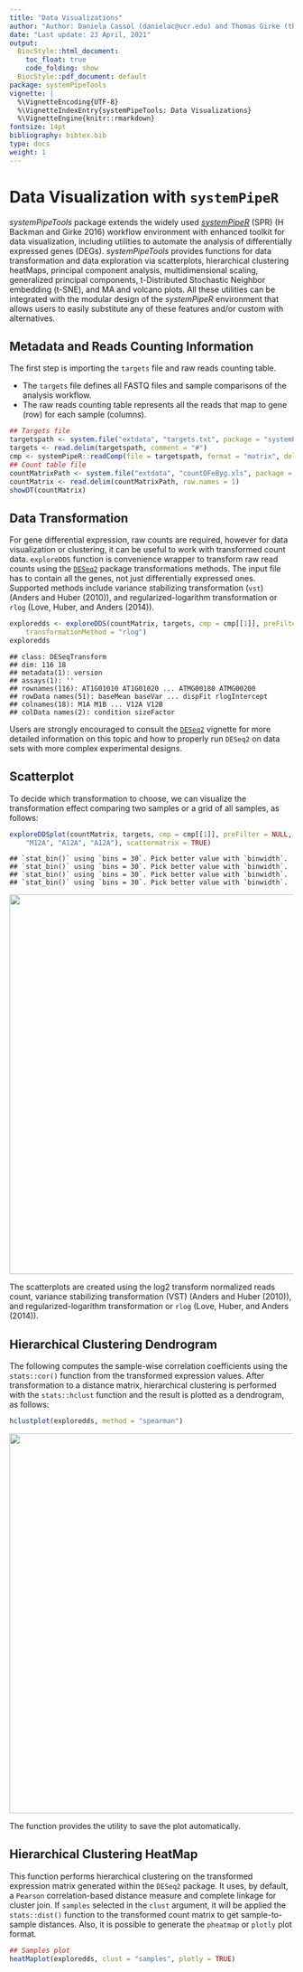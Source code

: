 ```yaml
---
title: "Data Visualizations" 
author: "Author: Daniela Cassol (danielac@ucr.edu) and Thomas Girke (thomas.girke@ucr.edu)"
date: "Last update: 23 April, 2021" 
output:
  BiocStyle::html_document:
    toc_float: true
    code_folding: show
  BiocStyle::pdf_document: default
package: systemPipeTools
vignette: |
  %\VignetteEncoding{UTF-8}
  %\VignetteIndexEntry{systemPipeTools: Data Visualizations}
  %\VignetteEngine{knitr::rmarkdown}
fontsize: 14pt
bibliography: bibtex.bib
type: docs
weight: 1
---
```


<script src="/rmarkdown-libs/htmlwidgets/htmlwidgets.js"></script>
<script src="/rmarkdown-libs/jquery/jquery.min.js"></script>
<link href="/rmarkdown-libs/datatables-css/datatables-crosstalk.css" rel="stylesheet" />
<script src="/rmarkdown-libs/datatables-binding/datatables.js"></script>
<link href="/rmarkdown-libs/dt-core/css/jquery.dataTables.min.css" rel="stylesheet" />
<link href="/rmarkdown-libs/dt-core/css/jquery.dataTables.extra.css" rel="stylesheet" />
<script src="/rmarkdown-libs/dt-core/js/jquery.dataTables.min.js"></script>
<link href="/rmarkdown-libs/dt-ext-fixedcolumns/css/fixedColumns.dataTables.min.css" rel="stylesheet" />
<script src="/rmarkdown-libs/dt-ext-fixedcolumns/js/dataTables.fixedColumns.min.js"></script>
<link href="/rmarkdown-libs/dt-ext-scroller/css/scroller.dataTables.min.css" rel="stylesheet" />
<script src="/rmarkdown-libs/dt-ext-scroller/js/dataTables.scroller.min.js"></script>
<link href="/rmarkdown-libs/crosstalk/css/crosstalk.css" rel="stylesheet" />
<script src="/rmarkdown-libs/crosstalk/js/crosstalk.min.js"></script>
<script src="/rmarkdown-libs/htmlwidgets/htmlwidgets.js"></script>
<script src="/rmarkdown-libs/plotly-binding/plotly.js"></script>
<script src="/rmarkdown-libs/typedarray/typedarray.min.js"></script>
<script src="/rmarkdown-libs/jquery/jquery.min.js"></script>
<link href="/rmarkdown-libs/crosstalk/css/crosstalk.css" rel="stylesheet" />
<script src="/rmarkdown-libs/crosstalk/js/crosstalk.min.js"></script>
<link href="/rmarkdown-libs/plotly-htmlwidgets-css/plotly-htmlwidgets.css" rel="stylesheet" />
<script src="/rmarkdown-libs/plotly-main/plotly-latest.min.js"></script>
<style type="text/css">
pre code {
white-space: pre !important;
overflow-x: scroll !important;
word-break: keep-all !important;
word-wrap: initial !important;
}
</style>
<script type="text/javascript">
document.addEventListener("DOMContentLoaded", function() {
  document.querySelector("h1").className = "title";
});
</script>
<script type="text/javascript">
document.addEventListener("DOMContentLoaded", function() {
  var links = document.links;  
  for (var i = 0, linksLength = links.length; i < linksLength; i++)
    if (links[i].hostname != window.location.hostname)
      links[i].target = '_blank';
});
</script>

# Data Visualization with `systemPipeR`

*systemPipeTools* package extends the widely used *[systemPipeR](https://systempipe.org/)* (SPR) (H Backman and Girke 2016)
workflow environment with enhanced toolkit for data visualization,
including utilities to automate the analysis of differentially expressed genes (DEGs).
*systemPipeTools* provides functions for data transformation and data exploration via
scatterplots, hierarchical clustering heatMaps, principal component analysis,
multidimensional scaling, generalized principal components, t-Distributed
Stochastic Neighbor embedding (t-SNE), and MA and volcano plots.
All these utilities can be integrated with the modular design of the *systemPipeR*
environment that allows users to easily substitute any of these features and/or
custom with alternatives.

## Metadata and Reads Counting Information

The first step is importing the `targets` file and raw reads counting table.
- The `targets` file defines all FASTQ files and sample comparisons of the analysis workflow.
- The raw reads counting table represents all the reads that map to gene (row) for each sample (columns).

``` r
## Targets file
targetspath <- system.file("extdata", "targets.txt", package = "systemPipeR")
targets <- read.delim(targetspath, comment = "#")
cmp <- systemPipeR::readComp(file = targetspath, format = "matrix", delim = "-")
## Count table file
countMatrixPath <- system.file("extdata", "countDFeByg.xls", package = "systemPipeR")
countMatrix <- read.delim(countMatrixPath, row.names = 1)
showDT(countMatrix)
```

<div id="htmlwidget-1" style="width:100%;height:auto;" class="datatables html-widget"></div>
<script type="application/json" data-for="htmlwidget-1">{"x":{"filter":"none","extensions":["FixedColumns","Scroller"],"data":[["AT1G01010","AT1G01020","AT1G01030","AT1G01040","AT1G01050","AT1G01060","AT1G01070","AT1G01073","AT1G01080","AT1G01090","AT1G01100","AT1G01110","AT1G01115","AT2G01008","AT2G01021","AT2G01023","AT3G01010","AT3G01015","AT3G01020","AT3G01030","AT3G01040","AT3G01050","AT3G01060","AT3G01070","AT3G01080","AT3G01085","AT3G01090","AT3G01100","AT3G01120","AT3G01130","AT3G01140","AT3G01150","AT3G01160","AT3G01170","AT4G00005","AT4G00020","AT4G00026","AT4G00030","AT4G00040","AT4G00050","AT4G00060","AT4G00070","AT4G00080","AT4G00090","AT4G00100","AT4G00110","AT4G00120","AT4G00124","AT4G00130","AT4G00140","AT5G01010","AT5G01015","AT5G01020","AT5G01030","AT5G01040","AT5G01050","AT5G01060","AT5G01070","AT5G01075","AT5G01080","AT5G01090","AT5G01100","AT5G01110","AT5G01120","AT5G01130","AT5G01140","AT5G01150","AT5G01160","ATCG00020","ATCG00040","ATCG00050","ATCG00070","ATCG00080","ATCG00120","ATCG00130","ATCG00140","ATCG00150","ATCG00160","ATCG00170","ATCG00180","ATCG00190","ATCG00210","ATCG00220","ATCG00270","ATCG00280","ATCG00300","ATCG00330","ATCG00340","ATCG00350","ATCG00360","ATCG00380","ATCG00420","ATCG00430","ATCG00440","ATCG00470","ATCG00480","ATCG00490","ATCG00500","ATCG00510","ATMG00010","ATMG00030","ATMG00040","ATMG00050","ATMG00060","ATMG00070","ATMG00080","ATMG00090","ATMG00110","ATMG00120","ATMG00130","ATMG00140","ATMG00150","ATMG00160","ATMG00170","ATMG00180","ATMG00200"],[57,23,41,180,60,26,0,0,98,331,230,6,0,28,6267,0,0,0,0,0,93,31,235,0,30,0,70,38,709,54,0,37,33,33,0,4,19,69,61,12,48,0,0,21,186,22,0,0,6,8,143,16,87,31,49,4,0,0,1,0,17,162,2,0,0,0,0,28,1917,9,0,5,15,52,34,36,17,7,7,5,37,6,3,105,283,4,52,147,192,1,2,7,21,12,54,180,856,8,10,2,60,11,0,0,8,7,5,6,3,1,0,0,5,3,18,0],[244,93,98,684,127,264,0,0,379,1027,432,10,0,68,3061,14,0,0,0,0,454,121,801,8,29,0,274,132,2358,140,14,126,238,131,0,25,89,106,176,138,359,0,0,59,384,78,0,0,9,6,442,26,227,170,125,7,0,4,28,0,103,1002,26,2,0,0,0,124,1696,28,3,23,50,210,127,46,53,8,39,49,145,5,83,300,723,34,103,412,480,6,21,97,312,44,339,1191,1029,13,1,0,40,56,0,3,18,18,72,27,0,4,7,1,31,15,59,3],[201,69,73,522,102,59,2,0,179,779,516,11,0,61,7559,6,0,0,0,0,364,108,553,6,151,0,315,87,2031,149,4,186,123,161,0,6,60,255,189,20,162,0,0,89,402,75,0,0,32,30,542,11,184,91,179,5,0,0,9,0,41,754,6,0,0,0,0,119,970,10,1,14,13,113,37,60,22,3,14,22,49,1,5,165,293,5,56,222,191,6,8,18,45,12,92,369,793,4,5,0,79,38,0,4,5,20,30,7,0,0,0,0,25,5,44,1],[169,126,58,664,166,56,1,0,456,1343,458,5,0,33,2203,10,0,1,0,0,578,167,674,2,14,0,373,126,2222,131,39,170,329,212,0,66,75,121,147,117,381,0,0,88,432,147,0,0,4,11,646,17,207,219,103,3,0,0,23,0,121,1185,27,2,0,0,0,127,661,19,1,59,53,190,167,42,88,14,94,68,208,16,75,212,641,45,135,530,520,10,24,147,347,34,423,1501,871,10,1,7,35,50,0,3,47,31,120,34,14,1,5,0,72,17,62,4],[365,107,94,585,125,8,6,0,287,647,468,4,0,48,3125,0,0,0,0,0,375,104,226,5,56,0,334,100,1674,242,2,138,133,110,0,16,41,127,158,23,275,0,0,56,403,81,0,0,28,30,606,4,165,97,150,7,0,0,2,0,62,819,11,2,0,0,0,103,2258,12,0,23,34,160,74,44,26,12,22,32,95,10,25,126,403,10,50,313,366,4,10,26,36,24,102,403,977,2,15,2,43,45,0,2,19,16,25,13,0,1,2,3,26,14,24,1],[229,88,156,680,303,26,6,0,538,1831,849,17,0,53,1168,3,0,1,0,0,735,146,366,6,97,0,349,203,2310,254,0,380,126,296,0,49,43,193,282,19,406,0,0,138,966,131,0,0,16,21,1031,8,463,106,427,10,2,0,5,1,89,2267,41,4,0,0,0,238,1232,6,0,24,56,277,66,33,54,11,55,61,186,3,29,250,375,23,58,509,455,1,10,63,112,15,347,984,1161,10,2,3,35,39,0,7,21,19,41,15,1,3,2,1,46,13,58,3],[41,18,9,162,116,5,2,0,102,350,522,3,0,39,12653,0,0,0,0,0,46,43,8,0,15,0,92,28,780,84,14,45,51,51,0,5,56,73,102,63,70,0,0,42,360,42,0,0,3,7,230,15,153,22,2,0,0,0,11,0,23,24,6,0,0,0,0,60,1677,4,0,5,4,37,8,41,2,0,1,11,18,2,4,63,186,2,19,121,116,0,0,7,8,2,19,73,592,0,2,1,89,19,0,2,4,8,11,5,0,1,0,0,8,6,27,2],[38,25,13,163,180,2,4,0,211,524,634,3,0,38,12386,1,0,0,0,0,76,55,59,0,25,0,139,50,1217,116,14,95,80,54,0,11,66,124,114,45,119,3,0,66,440,40,0,0,2,13,334,58,221,27,2,0,0,0,11,0,36,99,8,0,0,0,0,76,1184,6,0,1,7,42,20,18,16,1,6,15,22,2,2,59,190,4,13,152,168,0,3,11,9,1,30,163,681,2,1,0,35,37,0,4,9,4,9,3,0,1,2,0,16,8,26,2],[152,20,8,249,139,0,5,0,79,323,926,5,0,97,9799,0,0,0,0,0,80,52,13,0,72,0,148,74,1176,160,21,67,92,73,0,11,93,157,185,151,122,0,0,78,656,48,0,0,3,20,461,2,260,57,11,0,0,0,8,0,39,188,4,0,0,0,0,83,1201,0,0,1,11,41,7,23,5,0,6,2,15,2,0,56,132,2,23,75,122,0,2,4,10,4,22,93,475,4,0,0,117,31,0,5,1,5,12,7,2,1,3,0,19,9,33,0],[46,5,6,66,37,0,2,0,42,140,183,2,0,23,10386,1,0,0,0,0,23,21,1,0,7,0,48,19,270,27,7,14,20,22,0,1,12,21,48,8,43,0,0,22,113,12,0,0,1,3,109,10,50,29,2,3,0,0,1,0,13,42,0,0,0,0,0,33,1261,4,0,2,3,42,15,26,4,0,4,5,4,6,1,65,138,9,17,106,126,2,4,6,4,0,12,54,749,6,1,0,30,4,0,0,0,2,3,1,0,0,0,0,2,0,7,0],[294,88,36,697,236,0,5,0,150,600,1333,1,0,82,9414,3,0,2,0,0,162,112,14,0,57,0,236,126,1737,341,15,126,178,132,0,23,146,209,317,158,210,0,0,191,1005,46,0,0,12,22,731,0,423,100,7,0,0,0,12,0,68,277,5,0,0,0,0,128,1192,1,0,2,9,52,9,28,8,3,1,7,22,2,3,83,172,4,25,112,112,1,0,11,14,6,29,110,446,2,4,3,101,56,0,5,10,9,20,14,0,1,1,0,36,9,44,2],[405,151,147,1060,679,4,13,0,551,1693,2401,16,0,112,3265,4,0,0,0,0,260,292,41,2,33,0,468,280,2768,376,50,299,278,112,0,36,175,337,471,169,463,2,0,334,1831,107,0,0,12,13,1229,53,903,127,12,3,0,0,32,0,168,146,33,0,0,0,0,266,398,6,0,4,11,75,26,18,18,3,17,11,67,2,3,71,176,7,28,163,186,2,7,18,23,4,52,345,493,0,4,0,43,88,0,8,25,18,39,14,4,11,4,0,54,20,53,2],[117,43,32,338,362,89,9,0,250,800,762,7,0,142,6908,6,0,0,0,0,143,53,103,0,27,0,257,128,1998,110,52,130,65,95,0,19,38,245,362,472,298,0,0,74,703,51,0,0,5,23,449,6,732,62,2,0,0,0,12,0,46,42,2,2,0,0,0,157,1406,8,0,11,6,51,13,9,5,0,5,13,28,2,2,100,126,2,2,128,194,1,3,12,30,2,63,270,445,2,0,0,64,6,0,1,9,18,6,7,0,0,5,1,21,7,25,1],[139,74,29,604,746,203,43,0,612,1662,1805,38,0,230,3676,2,0,0,0,0,131,211,178,4,34,0,390,194,1861,323,81,191,125,93,0,28,132,397,598,499,414,1,0,166,1319,117,0,0,11,29,861,65,1008,100,2,0,0,2,29,0,128,80,35,0,0,0,0,274,473,0,0,3,16,91,32,23,13,0,5,19,51,2,7,65,167,1,26,121,132,1,0,8,23,1,65,346,377,0,0,0,75,49,0,2,20,16,23,25,1,5,7,0,29,10,26,0],[132,33,12,360,194,118,8,0,78,281,761,4,0,85,11154,2,0,0,0,0,79,87,39,2,88,0,176,121,781,184,19,74,59,80,0,11,52,164,203,239,176,0,0,91,600,37,0,0,6,13,599,2,265,70,0,0,0,0,5,0,41,85,0,0,0,0,0,91,1136,0,0,6,11,34,12,38,10,0,2,9,9,2,2,48,135,3,15,88,108,1,0,2,6,3,25,82,429,2,0,0,114,23,0,5,6,4,10,2,0,4,0,0,16,6,17,0],[64,18,9,80,50,24,0,0,26,122,102,0,0,18,3301,0,0,0,0,0,34,25,6,0,13,0,32,24,219,51,13,20,26,19,0,1,13,22,37,12,48,0,0,20,106,10,0,0,1,2,121,1,95,21,2,0,0,0,3,0,14,33,0,0,0,0,0,38,1860,8,0,3,4,40,26,13,0,0,1,4,1,5,0,61,259,1,28,147,176,2,3,21,11,0,17,84,662,2,2,1,23,15,0,2,9,3,1,3,1,1,0,0,5,0,8,0],[230,43,70,203,214,62,9,0,78,391,627,0,0,100,9421,5,0,0,0,0,105,43,52,0,56,0,127,79,734,97,18,70,28,61,0,4,33,92,112,178,140,0,0,93,565,17,0,0,1,5,331,4,283,29,0,0,0,0,9,0,33,155,4,0,0,0,0,118,1336,0,0,8,4,27,5,8,8,6,2,10,7,1,4,52,112,1,10,81,106,1,0,8,19,3,37,140,440,2,2,0,66,10,0,7,7,5,13,7,0,3,6,1,16,0,28,2],[120,31,85,171,181,32,1,0,55,273,476,4,0,46,8486,2,0,0,0,0,55,24,24,0,33,0,76,45,291,98,12,42,39,29,0,4,26,57,69,59,62,0,0,51,362,17,0,0,1,5,207,3,195,28,1,0,0,0,4,0,17,67,3,0,0,0,0,86,1236,3,0,1,5,39,14,31,12,0,2,2,18,5,1,48,172,0,14,118,118,0,7,0,8,1,19,116,529,4,0,0,46,18,0,3,3,4,5,6,0,0,2,2,12,2,10,0]],"container":"<table class=\"display\">\n  <thead>\n    <tr>\n      <th> <\/th>\n      <th>M1A<\/th>\n      <th>M1B<\/th>\n      <th>A1A<\/th>\n      <th>A1B<\/th>\n      <th>V1A<\/th>\n      <th>V1B<\/th>\n      <th>M6A<\/th>\n      <th>M6B<\/th>\n      <th>A6A<\/th>\n      <th>A6B<\/th>\n      <th>V6A<\/th>\n      <th>V6B<\/th>\n      <th>M12A<\/th>\n      <th>M12B<\/th>\n      <th>A12A<\/th>\n      <th>A12B<\/th>\n      <th>V12A<\/th>\n      <th>V12B<\/th>\n    <\/tr>\n  <\/thead>\n<\/table>","options":{"scrollX":true,"fixedColumns":true,"deferRender":true,"scrollY":200,"scroller":true,"columnDefs":[{"className":"dt-right","targets":[1,2,3,4,5,6,7,8,9,10,11,12,13,14,15,16,17,18]},{"orderable":false,"targets":0}],"order":[],"autoWidth":false,"orderClasses":false}},"evals":[],"jsHooks":[]}</script>

## Data Transformation

For gene differential expression, raw counts are required, however for data
visualization or clustering, it can be useful to work with transformed count data.
`exploreDDS` function is convenience wrapper to transform raw read counts using the
[`DESeq2`](@Love2014-sh) package transformations methods. The input file
has to contain all the genes, not just differentially expressed ones. Supported
methods include variance stabilizing transformation (`vst`) (Anders and Huber (2010)), and
regularized-logarithm transformation or `rlog` (Love, Huber, and Anders (2014)).

``` r
exploredds <- exploreDDS(countMatrix, targets, cmp = cmp[[1]], preFilter = NULL, 
    transformationMethod = "rlog")
exploredds
```

    ## class: DESeqTransform 
    ## dim: 116 18 
    ## metadata(1): version
    ## assays(1): ''
    ## rownames(116): AT1G01010 AT1G01020 ... ATMG00180 ATMG00200
    ## rowData names(51): baseMean baseVar ... dispFit rlogIntercept
    ## colnames(18): M1A M1B ... V12A V12B
    ## colData names(2): condition sizeFactor

Users are strongly encouraged to consult the [`DESeq2`](@Love2014-sh) vignette for
more detailed information on this topic and how to properly run `DESeq2` on data
sets with more complex experimental designs.

## Scatterplot

To decide which transformation to choose, we can visualize the transformation effect
comparing two samples or a grid of all samples, as follows:

``` r
exploreDDSplot(countMatrix, targets, cmp = cmp[[1]], preFilter = NULL, samples = c("M12A", 
    "M12A", "A12A", "A12A"), scattermatrix = TRUE)
```

    ## `stat_bin()` using `bins = 30`. Pick better value with `binwidth`.
    ## `stat_bin()` using `bins = 30`. Pick better value with `binwidth`.
    ## `stat_bin()` using `bins = 30`. Pick better value with `binwidth`.
    ## `stat_bin()` using `bins = 30`. Pick better value with `binwidth`.

<img src="/en/sp/SPT/systemPipeTools_files/figure-html/exploreDDSplot-1.png" width="672" />

The scatterplots are created using the log2 transform normalized reads count,
variance stabilizing transformation (VST) (Anders and Huber (2010)), and
regularized-logarithm transformation or `rlog` (Love, Huber, and Anders (2014)).

## Hierarchical Clustering Dendrogram

The following computes the sample-wise correlation coefficients using the `stats::cor()`
function from the transformed expression values. After transformation to a
distance matrix, hierarchical clustering is performed with the `stats::hclust`
function and the result is plotted as a dendrogram, as follows:

``` r
hclustplot(exploredds, method = "spearman")
```

<img src="/en/sp/SPT/systemPipeTools_files/figure-html/hclustplot-1.png" width="672" />

The function provides the utility to save the plot automatically.

## Hierarchical Clustering HeatMap

This function performs hierarchical clustering on the transformed expression
matrix generated within the `DESeq2` package. It uses, by default, a `Pearson`
correlation-based distance measure and complete linkage for cluster join.
If `samples` selected in the `clust` argument, it will be applied the `stats::dist()`
function to the transformed count matrix to get sample-to-sample distances. Also,
it is possible to generate the `pheatmap` or `plotly` plot format.

``` r
## Samples plot
heatMaplot(exploredds, clust = "samples", plotly = TRUE)
```

<div id="htmlwidget-2" style="width:672px;height:480px;" class="plotly html-widget"></div>
<script type="application/json" data-for="htmlwidget-2">{"x":{"visdat":{"4858f27e47bc":["function () ","plotlyVisDat"]},"cur_data":"4858f27e47bc","attrs":{"4858f27e47bc":{"x":["M1A","M1B","A1A","A1B","V1A","V1B","M6A","M6B","A6A","A6B","V6A","V6B","M12A","M12B","A12A","A12B","V12A","V12B"],"y":["M1A","M1B","A1A","A1B","V1A","V1B","M6A","M6B","A6A","A6B","V6A","V6B","M12A","M12B","A12A","A12B","V12A","V12B"],"z":[[0,7.04650716301563,5.70678310405774,8.20976445672658,5.82667776225818,7.3279781790244,8.39986657356742,8.16733063204217,9.58637200173571,7.68841587215867,10.1640441508758,10.7676019921496,10.0039632569807,11.32498784981,9.8146750121175,7.74473230078491,9.45716343166999,7.95378561107353],[7.04650716301563,0,6.66154862259465,4.25865887783483,6.67960023884926,6.26668680998727,9.91630309634838,9.25451827523275,10.9564120825428,9.93575571094716,11.099388064366,10.6754670535994,9.90683653800534,10.9561298226477,10.7399675586854,9.18116169782986,9.77109863659917,9.40323019102986],[5.70678310405774,6.66154862259465,0,7.98994675562316,4.94593038167375,5.72836463615867,8.11235158724083,7.65256178153187,8.15065142907597,8.76007256265634,8.30988507282082,8.91309701678265,8.66629724080143,9.82426010379448,8.30870129249907,8.54268071001664,8.35323474316893,7.70897398227057],[8.20976445672658,4.25865887783483,7.98994675562316,0,6.99532785790822,6.43469620310431,10.4096764476556,9.51652950962973,11.1939050957909,10.4627147426448,11.1689702900908,10.546647320753,10.5708484745604,11.5547562063225,11.6160197603858,9.88406363111819,10.7020155017471,10.4675703563444],[5.82667776225818,6.67960023884926,4.94593038167375,6.99532785790822,0,4.8575131388009,8.46288752842871,8.0319315058583,8.726172089783,8.73161790330149,8.27286514155669,8.88152783442813,9.62675093908279,10.8109068917939,9.50867890759956,8.56129430593498,9.21166728284744,8.48571139105286],[7.3279781790244,6.26668680998727,5.72836463615867,6.43469620310431,4.8575131388009,0,10.051631844146,8.92833694901717,9.88801350128227,10.1968579735558,9.80606329541741,9.47694677716336,10.2032985748696,10.9502439173503,10.7118343889731,10.2485736407499,9.95124988126944,9.6455696901528],[8.39986657356742,9.91630309634838,8.11235158724083,10.4096764476556,8.46288752842871,10.051631844146,0,4.32289188181976,5.45401419571659,6.66929785847857,5.82333805363524,6.89960979808065,6.60846441830892,7.49378480640748,6.09490379797155,6.92856692552639,6.73658240504653,6.04084631483171],[8.16733063204217,9.25451827523275,7.65256178153187,9.51652950962973,8.0319315058583,8.92833694901717,4.32289188181976,0,5.86548263173596,6.92170483627566,6.43771467140554,5.936553276735,6.66918890392232,7.10201521498403,6.87338305585792,7.70858313971616,6.93977726065822,6.12205683109543],[9.58637200173571,10.9564120825428,8.15065142907597,11.1939050957909,8.726172089783,9.88801350128227,5.45401419571659,5.86548263173596,0,8.10337075683393,4.02970654063498,6.37598537189006,6.96355226928132,7.79890861008178,5.50539366529938,8.64913887544163,6.82883422186719,6.22801929982399],[7.68841587215867,9.93575571094716,8.76007256265634,10.4627147426448,8.73161790330149,10.1968579735558,6.66929785847857,6.92170483627566,8.10337075683393,0,9.22853479532283,10.1030591897721,9.35527845594351,11.0912154866989,8.92785474831708,6.32121021712703,9.14034499886722,7.20502415178336],[10.1640441508758,11.099388064366,8.30988507282082,11.1689702900908,8.27286514155669,9.80606329541741,5.82333805363524,6.43771467140554,4.02970654063498,9.22853479532283,0,5.40796455622463,7.23562402229216,8.05893271349359,5.83000947413891,8.94623155465764,6.52802367477244,6.94139936721835],[10.7676019921496,10.6754670535994,8.91309701678265,10.546647320753,8.88152783442813,9.47694677716336,6.89960979808065,5.936553276735,6.37598537189006,10.1030591897721,5.40796455622463,0,7.14309602773391,6.1610771391521,7.4911181113735,10.0381028337193,7.56298264238769,7.68916986877059],[10.0039632569807,9.90683653800534,8.66629724080143,10.5708484745604,9.62675093908279,10.2032985748696,6.60846441830892,6.66918890392232,6.96355226928132,9.35527845594351,7.23562402229216,7.14309602773391,0,5.69259437645614,5.58694500597765,8.50447659713418,5.53119139458227,6.33933832045536],[11.32498784981,10.9561298226477,9.82426010379448,11.5547562063225,10.8109068917939,10.9502439173503,7.49378480640748,7.10201521498403,7.79890861008178,11.0912154866989,8.05893271349359,6.1610771391521,5.69259437645614,0,6.42494730487994,10.5078546330517,7.19994521380774,7.82561653509729],[9.8146750121175,10.7399675586854,8.30870129249907,11.6160197603858,9.50867890759956,10.7118343889731,6.09490379797155,6.87338305585792,5.50539366529938,8.92785474831708,5.83000947413891,7.4911181113735,5.58694500597765,6.42494730487994,0,8.18110233128943,5.25899641633563,5.72577800197228],[7.74473230078491,9.18116169782986,8.54268071001664,9.88406363111819,8.56129430593498,10.2485736407499,6.92856692552639,7.70858313971616,8.64913887544163,6.32121021712703,8.94623155465764,10.0381028337193,8.50447659713418,10.5078546330517,8.18110233128943,0,7.99272460895717,6.58008064549415],[9.45716343166999,9.77109863659917,8.35323474316893,10.7020155017471,9.21166728284744,9.95124988126944,6.73658240504653,6.93977726065822,6.82883422186719,9.14034499886722,6.52802367477244,7.56298264238769,5.53119139458227,7.19994521380774,5.25899641633563,7.99272460895717,0,5.56397338345294],[7.95378561107353,9.40323019102986,7.70897398227057,10.4675703563444,8.48571139105286,9.6455696901528,6.04084631483171,6.12205683109543,6.22801929982399,7.20502415178336,6.94139936721835,7.68916986877059,6.33933832045536,7.82561653509729,5.72577800197228,6.58008064549415,5.56397338345294,0]],"alpha_stroke":1,"sizes":[10,100],"spans":[1,20],"type":"heatmap"}},"layout":{"margin":{"b":40,"l":60,"t":25,"r":10},"xaxis":{"domain":[0,1],"automargin":true,"title":[]},"yaxis":{"domain":[0,1],"automargin":true,"title":[]},"scene":{"zaxis":{"title":[]}},"hovermode":"closest","showlegend":false,"legend":{"yanchor":"top","y":0.5}},"source":"A","config":{"showSendToCloud":false},"data":[{"colorbar":{"title":"","ticklen":2,"len":0.5,"lenmode":"fraction","y":1,"yanchor":"top"},"colorscale":[["0","rgba(68,1,84,1)"],["0.0416666666666667","rgba(70,19,97,1)"],["0.0833333333333333","rgba(72,32,111,1)"],["0.125","rgba(71,45,122,1)"],["0.166666666666667","rgba(68,58,128,1)"],["0.208333333333333","rgba(64,70,135,1)"],["0.25","rgba(60,82,138,1)"],["0.291666666666667","rgba(56,93,140,1)"],["0.333333333333333","rgba(49,104,142,1)"],["0.375","rgba(46,114,142,1)"],["0.416666666666667","rgba(42,123,142,1)"],["0.458333333333333","rgba(38,133,141,1)"],["0.5","rgba(37,144,140,1)"],["0.541666666666667","rgba(33,154,138,1)"],["0.583333333333333","rgba(39,164,133,1)"],["0.625","rgba(47,174,127,1)"],["0.666666666666667","rgba(53,183,121,1)"],["0.708333333333333","rgba(79,191,110,1)"],["0.75","rgba(98,199,98,1)"],["0.791666666666667","rgba(119,207,85,1)"],["0.833333333333333","rgba(147,214,70,1)"],["0.875","rgba(172,220,52,1)"],["0.916666666666667","rgba(199,225,42,1)"],["0.958333333333333","rgba(226,228,40,1)"],["1","rgba(253,231,37,1)"]],"showscale":true,"x":["M1A","M1B","A1A","A1B","V1A","V1B","M6A","M6B","A6A","A6B","V6A","V6B","M12A","M12B","A12A","A12B","V12A","V12B"],"y":["M1A","M1B","A1A","A1B","V1A","V1B","M6A","M6B","A6A","A6B","V6A","V6B","M12A","M12B","A12A","A12B","V12A","V12B"],"z":[[0,7.04650716301563,5.70678310405774,8.20976445672658,5.82667776225818,7.3279781790244,8.39986657356742,8.16733063204217,9.58637200173571,7.68841587215867,10.1640441508758,10.7676019921496,10.0039632569807,11.32498784981,9.8146750121175,7.74473230078491,9.45716343166999,7.95378561107353],[7.04650716301563,0,6.66154862259465,4.25865887783483,6.67960023884926,6.26668680998727,9.91630309634838,9.25451827523275,10.9564120825428,9.93575571094716,11.099388064366,10.6754670535994,9.90683653800534,10.9561298226477,10.7399675586854,9.18116169782986,9.77109863659917,9.40323019102986],[5.70678310405774,6.66154862259465,0,7.98994675562316,4.94593038167375,5.72836463615867,8.11235158724083,7.65256178153187,8.15065142907597,8.76007256265634,8.30988507282082,8.91309701678265,8.66629724080143,9.82426010379448,8.30870129249907,8.54268071001664,8.35323474316893,7.70897398227057],[8.20976445672658,4.25865887783483,7.98994675562316,0,6.99532785790822,6.43469620310431,10.4096764476556,9.51652950962973,11.1939050957909,10.4627147426448,11.1689702900908,10.546647320753,10.5708484745604,11.5547562063225,11.6160197603858,9.88406363111819,10.7020155017471,10.4675703563444],[5.82667776225818,6.67960023884926,4.94593038167375,6.99532785790822,0,4.8575131388009,8.46288752842871,8.0319315058583,8.726172089783,8.73161790330149,8.27286514155669,8.88152783442813,9.62675093908279,10.8109068917939,9.50867890759956,8.56129430593498,9.21166728284744,8.48571139105286],[7.3279781790244,6.26668680998727,5.72836463615867,6.43469620310431,4.8575131388009,0,10.051631844146,8.92833694901717,9.88801350128227,10.1968579735558,9.80606329541741,9.47694677716336,10.2032985748696,10.9502439173503,10.7118343889731,10.2485736407499,9.95124988126944,9.6455696901528],[8.39986657356742,9.91630309634838,8.11235158724083,10.4096764476556,8.46288752842871,10.051631844146,0,4.32289188181976,5.45401419571659,6.66929785847857,5.82333805363524,6.89960979808065,6.60846441830892,7.49378480640748,6.09490379797155,6.92856692552639,6.73658240504653,6.04084631483171],[8.16733063204217,9.25451827523275,7.65256178153187,9.51652950962973,8.0319315058583,8.92833694901717,4.32289188181976,0,5.86548263173596,6.92170483627566,6.43771467140554,5.936553276735,6.66918890392232,7.10201521498403,6.87338305585792,7.70858313971616,6.93977726065822,6.12205683109543],[9.58637200173571,10.9564120825428,8.15065142907597,11.1939050957909,8.726172089783,9.88801350128227,5.45401419571659,5.86548263173596,0,8.10337075683393,4.02970654063498,6.37598537189006,6.96355226928132,7.79890861008178,5.50539366529938,8.64913887544163,6.82883422186719,6.22801929982399],[7.68841587215867,9.93575571094716,8.76007256265634,10.4627147426448,8.73161790330149,10.1968579735558,6.66929785847857,6.92170483627566,8.10337075683393,0,9.22853479532283,10.1030591897721,9.35527845594351,11.0912154866989,8.92785474831708,6.32121021712703,9.14034499886722,7.20502415178336],[10.1640441508758,11.099388064366,8.30988507282082,11.1689702900908,8.27286514155669,9.80606329541741,5.82333805363524,6.43771467140554,4.02970654063498,9.22853479532283,0,5.40796455622463,7.23562402229216,8.05893271349359,5.83000947413891,8.94623155465764,6.52802367477244,6.94139936721835],[10.7676019921496,10.6754670535994,8.91309701678265,10.546647320753,8.88152783442813,9.47694677716336,6.89960979808065,5.936553276735,6.37598537189006,10.1030591897721,5.40796455622463,0,7.14309602773391,6.1610771391521,7.4911181113735,10.0381028337193,7.56298264238769,7.68916986877059],[10.0039632569807,9.90683653800534,8.66629724080143,10.5708484745604,9.62675093908279,10.2032985748696,6.60846441830892,6.66918890392232,6.96355226928132,9.35527845594351,7.23562402229216,7.14309602773391,0,5.69259437645614,5.58694500597765,8.50447659713418,5.53119139458227,6.33933832045536],[11.32498784981,10.9561298226477,9.82426010379448,11.5547562063225,10.8109068917939,10.9502439173503,7.49378480640748,7.10201521498403,7.79890861008178,11.0912154866989,8.05893271349359,6.1610771391521,5.69259437645614,0,6.42494730487994,10.5078546330517,7.19994521380774,7.82561653509729],[9.8146750121175,10.7399675586854,8.30870129249907,11.6160197603858,9.50867890759956,10.7118343889731,6.09490379797155,6.87338305585792,5.50539366529938,8.92785474831708,5.83000947413891,7.4911181113735,5.58694500597765,6.42494730487994,0,8.18110233128943,5.25899641633563,5.72577800197228],[7.74473230078491,9.18116169782986,8.54268071001664,9.88406363111819,8.56129430593498,10.2485736407499,6.92856692552639,7.70858313971616,8.64913887544163,6.32121021712703,8.94623155465764,10.0381028337193,8.50447659713418,10.5078546330517,8.18110233128943,0,7.99272460895717,6.58008064549415],[9.45716343166999,9.77109863659917,8.35323474316893,10.7020155017471,9.21166728284744,9.95124988126944,6.73658240504653,6.93977726065822,6.82883422186719,9.14034499886722,6.52802367477244,7.56298264238769,5.53119139458227,7.19994521380774,5.25899641633563,7.99272460895717,0,5.56397338345294],[7.95378561107353,9.40323019102986,7.70897398227057,10.4675703563444,8.48571139105286,9.6455696901528,6.04084631483171,6.12205683109543,6.22801929982399,7.20502415178336,6.94139936721835,7.68916986877059,6.33933832045536,7.82561653509729,5.72577800197228,6.58008064549415,5.56397338345294,0]],"type":"heatmap","xaxis":"x","yaxis":"y","frame":null}],"highlight":{"on":"plotly_click","persistent":false,"dynamic":false,"selectize":false,"opacityDim":0.2,"selected":{"opacity":1},"debounce":0},"shinyEvents":["plotly_hover","plotly_click","plotly_selected","plotly_relayout","plotly_brushed","plotly_brushing","plotly_clickannotation","plotly_doubleclick","plotly_deselect","plotly_afterplot","plotly_sunburstclick"],"base_url":"https://plot.ly"},"evals":[],"jsHooks":[]}</script>

If `ind` selected in the `clust` argument, it is necessary to provide the list of
differentially expressed genes for the `exploredds` subset.

``` r
## Individuals genes identified in DEG analysis DEG analysis with `systemPipeR`
degseqDF <- systemPipeR::run_DESeq2(countDF = countMatrix, targets = targets, cmp = cmp[[1]], 
    independent = FALSE)
DEG_list <- systemPipeR::filterDEGs(degDF = degseqDF, filter = c(Fold = 2, FDR = 10))
```

<img src="/en/sp/SPT/systemPipeTools_files/figure-html/heatMaplot_DEG-1.png" width="672" />

``` r
### Plot
heatMaplot(exploredds, clust = "ind", DEGlist = unique(as.character(unlist(DEG_list[[1]]))))
```

<img src="/en/sp/SPT/systemPipeTools_files/figure-html/heatMaplot_DEG-2.png" width="672" />

The function provides the utility to save the plot automatically.

## Principal Component Analysis

This function plots a Principal Component Analysis (PCA) from transformed expression
matrix. This plot shows samples variation based on the expression values and
identifies batch effects.

``` r
PCAplot(exploredds, plotly = FALSE)
```

<img src="/en/sp/SPT/systemPipeTools_files/figure-html/PCAplot-1.png" width="672" />

The function provides the utility to save the plot automatically.

## Multidimensional scaling with `MDSplot`

This function computes and plots multidimensional scaling analysis for dimension
reduction of count expression matrix. Internally, it is applied the `stats::dist()`
function to the transformed count matrix to get sample-to-sample distances.

``` r
MDSplot(exploredds, plotly = FALSE)
```

<img src="/en/sp/SPT/systemPipeTools_files/figure-html/MDSplot-1.png" width="672" />

The function provides the utility to save the plot automatically.

## Dimension Reduction with `GLMplot`

This function computes and plots generalized principal components analysis for
dimension reduction of count expression matrix.

``` r
exploredds_r <- exploreDDS(countMatrix, targets, cmp = cmp[[1]], preFilter = NULL, 
    transformationMethod = "raw")
GLMplot(exploredds_r, plotly = FALSE)
```

<img src="/en/sp/SPT/systemPipeTools_files/figure-html/GLMplot-1.png" width="672" />

The function provides the utility to save the plot automatically.

## MA plot

This function plots log2 fold changes (y-axis) versus the mean of normalized
counts (on the x-axis). Statistically significant features are colored.

``` r
MAplot(degseqDF, comparison = "M12-A12", filter = c(Fold = 1, FDR = 20), genes = "ATCG00280")
```

<img src="/en/sp/SPT/systemPipeTools_files/figure-html/MAplot-1.png" width="672" />

The function provides the utility to save the plot automatically.

## t-Distributed Stochastic Neighbor embedding with `tSNEplot`

This function computes and plots t-Distributed Stochastic Neighbor embedding (t-SNE)
analysis for unsupervised nonlinear dimensionality reduction of count expression
matrix. Internally, it is applied the `Rtsne::Rtsne()` (Krijthe 2015) function, using the exact
t-SNE computing with `theta=0.0`.

``` r
tSNEplot(countMatrix, targets, perplexity = 5)
```

<img src="/en/sp/SPT/systemPipeTools_files/figure-html/tSNEplot-1.png" width="672" />

## Volcano plot

A simple function that shows statistical significance (`p-value`) versus magnitude
of change (`log2 fold change`).

``` r
volcanoplot(degseqDF, comparison = "M12-A12", filter = c(Fold = 1, FDR = 20), genes = "ATCG00280")
```

<img src="/en/sp/SPT/systemPipeTools_files/figure-html/volcanoplot-1.png" width="672" />

# Version information

``` r
sessionInfo()
```

    ## R Under development (unstable) (2021-02-04 r79940)
    ## Platform: x86_64-pc-linux-gnu (64-bit)
    ## Running under: Ubuntu 20.04.2 LTS
    ## 
    ## Matrix products: default
    ## BLAS:   /usr/lib/x86_64-linux-gnu/blas/libblas.so.3.9.0
    ## LAPACK: /home/dcassol/src/R-devel/lib/libRlapack.so
    ## 
    ## locale:
    ##  [1] LC_CTYPE=en_US.UTF-8       LC_NUMERIC=C              
    ##  [3] LC_TIME=en_US.UTF-8        LC_COLLATE=en_US.UTF-8    
    ##  [5] LC_MONETARY=en_US.UTF-8    LC_MESSAGES=en_US.UTF-8   
    ##  [7] LC_PAPER=en_US.UTF-8       LC_NAME=C                 
    ##  [9] LC_ADDRESS=C               LC_TELEPHONE=C            
    ## [11] LC_MEASUREMENT=en_US.UTF-8 LC_IDENTIFICATION=C       
    ## 
    ## attached base packages:
    ## [1] stats4    parallel  stats     graphics  grDevices utils     datasets 
    ## [8] methods   base     
    ## 
    ## other attached packages:
    ##  [1] systemPipeR_1.25.11         ShortRead_1.49.2           
    ##  [3] GenomicAlignments_1.27.2    SummarizedExperiment_1.21.3
    ##  [5] Biobase_2.51.0              MatrixGenerics_1.3.1       
    ##  [7] matrixStats_0.58.0          BiocParallel_1.25.5        
    ##  [9] Rsamtools_2.7.2             Biostrings_2.59.2          
    ## [11] XVector_0.31.1              GenomicRanges_1.43.4       
    ## [13] GenomeInfoDb_1.27.11        IRanges_2.25.9             
    ## [15] S4Vectors_0.29.15           BiocGenerics_0.37.2        
    ## [17] systemPipeTools_0.9.1       BiocStyle_2.19.2           
    ## 
    ## loaded via a namespace (and not attached):
    ##   [1] backports_1.2.1          BiocFileCache_1.99.6     plyr_1.8.6              
    ##   [4] lazyeval_0.2.2           splines_4.1.0            crosstalk_1.1.1         
    ##   [7] ggplot2_3.3.3            digest_0.6.27            htmltools_0.5.1.1       
    ##  [10] fansi_0.4.2              magrittr_2.0.1           checkmate_2.0.0         
    ##  [13] memoise_2.0.0            BSgenome_1.59.2          base64url_1.4           
    ##  [16] limma_3.47.12            annotate_1.69.2          prettyunits_1.1.1       
    ##  [19] jpeg_0.1-8.1             colorspace_2.0-0         blob_1.2.1              
    ##  [22] rappdirs_0.3.3           ggrepel_0.9.1            xfun_0.22               
    ##  [25] dplyr_1.0.5              crayon_1.4.1             RCurl_1.98-1.3          
    ##  [28] jsonlite_1.7.2           genefilter_1.73.1        VariantAnnotation_1.37.1
    ##  [31] brew_1.0-6               survival_3.2-10          ape_5.4-1               
    ##  [34] glue_1.4.2               gtable_0.3.0             zlibbioc_1.37.0         
    ##  [37] DelayedArray_0.17.10     V8_3.4.0                 scales_1.1.1            
    ##  [40] pheatmap_1.0.12          DBI_1.1.1                GGally_2.1.1            
    ##  [43] edgeR_3.33.3             Rcpp_1.0.6               viridisLite_0.4.0       
    ##  [46] xtable_1.8-4             progress_1.2.2           tidytree_0.3.3          
    ##  [49] bit_4.0.4                rsvg_2.1.1               DT_0.18                 
    ##  [52] htmlwidgets_1.5.3        httr_1.4.2               RColorBrewer_1.1-2      
    ##  [55] ellipsis_0.3.1           farver_2.1.0             pkgconfig_2.0.3         
    ##  [58] reshape_0.8.8            XML_3.99-0.6             dbplyr_2.1.1            
    ##  [61] sass_0.3.1               locfit_1.5-9.4           utf8_1.2.1              
    ##  [64] labeling_0.4.2           later_1.1.0.1            tidyselect_1.1.0        
    ##  [67] rlang_0.4.10             AnnotationDbi_1.53.1     munsell_0.5.0           
    ##  [70] tools_4.1.0              cachem_1.0.4             generics_0.1.0          
    ##  [73] RSQLite_2.2.7            evaluate_0.14            stringr_1.4.0           
    ##  [76] fastmap_1.1.0            yaml_2.2.1               ggtree_2.5.2            
    ##  [79] knitr_1.32               bit64_4.0.5              purrr_0.3.4             
    ##  [82] KEGGREST_1.31.1          nlme_3.1-152             mime_0.10               
    ##  [85] formatR_1.9              aplot_0.0.6              biomaRt_2.47.7          
    ##  [88] compiler_4.1.0           filelock_1.0.2           plotly_4.9.3            
    ##  [91] curl_4.3                 png_0.1-7                treeio_1.15.7           
    ##  [94] tibble_3.1.1             geneplotter_1.69.0       bslib_0.2.4             
    ##  [97] stringi_1.5.3            highr_0.9                blogdown_1.3            
    ## [100] GenomicFeatures_1.43.8   lattice_0.20-41          Matrix_1.3-2            
    ## [103] glmpca_0.2.0             vctrs_0.3.7              pillar_1.6.0            
    ## [106] lifecycle_1.0.0          BiocManager_1.30.12      jquerylib_0.1.3         
    ## [109] data.table_1.14.0        bitops_1.0-6             httpuv_1.5.5            
    ## [112] rtracklayer_1.51.5       patchwork_1.1.1          BiocIO_1.1.2            
    ## [115] R6_2.5.0                 latticeExtra_0.6-29      hwriter_1.3.2           
    ## [118] promises_1.2.0.1         bookdown_0.22            codetools_0.2-18        
    ## [121] MASS_7.3-53.1            assertthat_0.2.1         rjson_0.2.20            
    ## [124] DESeq2_1.31.18           withr_2.4.2              batchtools_0.9.15       
    ## [127] GenomeInfoDbData_1.2.4   hms_1.0.0                grid_4.1.0              
    ## [130] tidyr_1.1.3              DOT_0.1                  rmarkdown_2.7.12        
    ## [133] rvcheck_0.1.8            Rtsne_0.15               shiny_1.6.0             
    ## [136] restfulr_0.0.13

# Funding

This project is funded by NSF award [ABI-1661152](https://www.nsf.gov/awardsearch/showAward?AWD_ID=1661152).

# References

<div id="refs" class="references csl-bib-body hanging-indent">

<div id="ref-Anders2010-tp" class="csl-entry">

Anders, Simon, and Wolfgang Huber. 2010. “Differential Expression Analysis for Sequence Count Data.” *Genome Biol.* 11 (10): R106.

</div>

<div id="ref-H_Backman2016-bt" class="csl-entry">

H Backman, Tyler W, and Thomas Girke. 2016. “<span class="nocase">systemPipeR: NGS workflow and report generation environment</span>.” *BMC Bioinformatics* 17 (1): 388. <https://doi.org/10.1186/s12859-016-1241-0>.

</div>

<div id="ref-Rtsne" class="csl-entry">

Krijthe, Jesse H. 2015. *Rtsne: T-Distributed Stochastic Neighbor Embedding Using Barnes-Hut Implementation*. <https://github.com/jkrijthe/Rtsne>.

</div>

<div id="ref-Love2014-sh" class="csl-entry">

Love, Michael, Wolfgang Huber, and Simon Anders. 2014. “Moderated Estimation of Fold Change and Dispersion for <span class="nocase">RNA-seq</span> Data with DESeq2.” *Genome Biol.* 15 (12): 550. <https://doi.org/10.1186/s13059-014-0550-8>.

</div>

</div>
